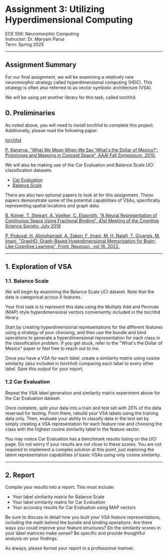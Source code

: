 # Assignment 3: Utilizing Hyperdimensional Computing
ECE 556: Neuromorphic Computing  
Instructor: Dr. Maryam Parsa  
Term: Spring 2025  

---

## Assignment Summary

For our final assignment, we will be examining a relatively new neuromorphic strategy called hyperdimensional computing (HDC). This strategy is often also referred to as vector symbolic architecture (VSA). 

We will be using yet another library for this task, called torchhd. 

## 0. Preliminaries

As noted above, you will need to install torchhd to complete this project. Additionally, please read the following paper. 

[torchhd](https://github.com/hyperdimensional-computing/torchhd)

[P. Kanerva, "What We Mean When We Say 'What's the Dollar of Mexico?': Prototypes and Mapping in Concept Space", AAAI Fall Symposium, 2010.](https://redwood.berkeley.edu/wp-content/uploads/2020/05/kanerva2010what.pdf)

We will also be making use of the Car Evaluation and Balance Scale UCI classification datasets. 

- [Car Evaluation](https://archive.ics.uci.edu/dataset/19/car+evaluation)
- [Balance Scale](https://archive.ics.uci.edu/dataset/12/balance+scale)

There are also two optional papers to look at for this assignment. These papers demonstrate some of the potential capabilities of VSAs, specifically representing spatial locations and graph data. 

[B. Komer, T. Stewart, A. Voelker, C. Eliasmith, "A Neural Representation of Continuous Space Using Fractional Binding", 41st Meeting of the Cognitive Science Society, July 2019](https://compneuro.uwaterloo.ca/files/publications/komer.2019.pdf)

[P. Poduval, H. Alimohamadi, A. Zakeri, F. Imani, M. H. Najafi, T. Givargis, M. Imani, "GrapHD: Graph-Based Hyperdimensional Memorization for Brain-Like Cognitive Learning", Front. Neurosci., vol 16, 2022.](https://www.frontiersin.org/journals/neuroscience/articles/10.3389/fnins.2022.757125/full)

---

## 1. Exploration of VSA

### 1.1. Balance Scale

We will begin by examining the Balance Scale UCI dataset. Note that the data is categorical across 4 features. 

Your first task is to represent this data using the Multiply Add and Permute (MAP) style hyperdimensional vectors conveniently included in the torchhd library. 

Start by creating hyperdimensional representations for the different features using a strategy of your choosing, and then use the bundle and bind operations to generate a hyperdimensional representation for each class in the classification problem.
If you get stuck, refer to the "What's the Dollar of Mexico" paper or feel free to reach out to me.

Once you have a VSA for each label, create a similarity matrix using cosine similarity (also included in torchhd) comparing each label to every other label. Save this output for your report. 

### 1.2 Car Evaluation

Repeat the VSA label generation and similarity matrix experiment above for the Car Evaluation dataset. 

Once complete, split your data into a train and test set with 20% of the data reserved for testing. From there, rebuild your VSA labels using the training data only. Then, evaluate your ability to classify data in the test set by simply creating a VSA representation for each feature row and choosing the class with the highest cosine similarity label to the feature vector. 

You may notice Car Evaluation has a benchmark results listing on the UCI page. Do not worry if your results are not close to these scores. You are not required to implement a complex solution at this point, just exploring the latent representation capabilities of basic VSAs using only cosine similarity.

---

## 2. Report

Compile your results into a report. This must include: 
- Your label similarity matrix for Balance Scale
- Your label similarity matrix for Car Evaluation
- Your accuracy results for Car Evaluation using MAP vectors

Be sure to discuss in detail how you built your VSA feature representations, including the math behind the bundle and binding operations. Are there ways you could improve your feature structures? Do the similarity scores in your label matrices make sense? Be specific and provide thoughtful analysis on your findings. 

As always, please format your report in a professional manner. 
